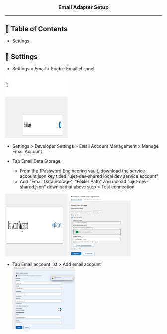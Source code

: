 <h3 align="center">Email Adapter Setup</h3>

---

## 📝 Table of Contents

- [Settings](#settings)

## 🧐 Settings <a name = "settings"></a>
- Settings > Email > Enable Email channel

<img width=200px height=200px src="https://github.com/chuongtmt-slz/Setup/blob/main/Email%20Adapter%20Setup/Channel.png" alt="Enable Email channel"></a>

- Settings > Developer Settings > Email Account Management > Manage Email Account

- Tab Email Data Storage 
  - From the 1Password Engineering vault, download the service account json key titled “ujet-dev-shared local dev service account”
  - Add "Email Data Storage", "Folder Path" and upload “ujet-dev-shared.json" download at above step > Test connection

<img width=200px height=200px src="https://github.com/chuongtmt-slz/Setup/blob/main/Email%20Adapter%20Setup/Email-Account.png" alt="Email Account Management"></a>
<img width=200px height=200px src="https://github.com/chuongtmt-slz/Setup/blob/main/Email%20Adapter%20Setup/Bucket.png" alt="Bucket"></a>

- Tab Email account list > Add email account
<img width=200px height=200px src="https://github.com/chuongtmt-slz/Setup/blob/main/Email%20Adapter%20Setup/Account.png" alt="Account"></a>

